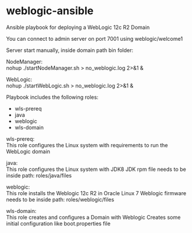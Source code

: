 # weblogic-ansible
Ansible playbook for deploying a WebLogic 12c R2 Domain

You can connect to admin server on port 7001 using weblogic/welcome1

Server start manually, inside domain path bin folder:

NodeManager:  
nohup ./startNodeManager.sh > no_weblogic.log 2>&1 &

WebLogic:  
nohup ./startWebLogic.sh > no_weblogic.log 2>&1 &


Playbook includes the following roles:
- wls-prereq
- java
- weblogic
- wls-domain

wls-prereq:  
This role configures the Linux system with requirements to run the WebLogic domain

java:  
This role configures the Linux system with JDK8
JDK rpm file needs to be inside path: roles/java/files

weblogic:  
This role installs the Weblogic 12c R2 in Oracle Linux 7
Weblogic firmware needs to be inside path: roles/weblogic/files

wls-domain:  
This role creates and configures a Domain with Weblogic
Creates some initial configuration like boot.properties file
